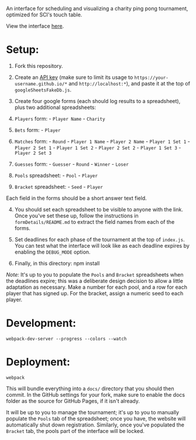 An interface for scheduling and visualizing a charity ping pong tournament, optimized for SCI's touch table.

View the interface [here](https://alex-r-bigelow.github.io/ping-pong-tournament/).

Setup:
======
1. Fork this repository.

2. Create an [API key](https://console.developers.google.com/apis/credentials) (make sure to limit its usage to `https://your-username.github.io/*` and `http://localhost:*`), and paste it at the top of `googleSheetsFakeDb.js`.

3. Create four google forms (each should log results to a spreadsheet), plus two additional spreadsheets:

  1. `Players` form:
    - `Player Name`
    - `Charity`
  2. `Bets` form:
    - `Player`
  3. `Matches` form:
    - `Round`
    - `Player 1 Name`
    - `Player 2 Name`
    - `Player 1 Set 1`
    - `Player 2 Set 1`
    - `Player 1 Set 2`
    - `Player 2 Set 2`
    - `Player 1 Set 3`
    - `Player 2 Set 3`
  4. `Guesses` form:
    - `Guesser`
    - `Round`
    - `Winner`
    - `Loser`
  4. `Pools` spreadsheet:
    - `Pool`
    - `Player`
  5. `Bracket` spreadsheet:
    - `Seed`
    - `Player`

  Each field in the forms should be a short answer text field.

4. You should set each spreadsheet to be visible to anyone with the link. Once you've set these up, follow the instructions in `formDetails/README.md` to extract the field names from each of the forms.

5. Set deadlines for each phase of the tournament at the top of `index.js`. You can test what the interface will look like as each deadline expires by enabling the `DEBUG_MODE` option.

6. Finally, in this directory:
    npm install

*Note:* It's up to you to populate the `Pools` and `Bracket` spreadsheets when the deadlines expire; this was a deliberate design decision to allow a little adaptation as necessary. Make a number for each pool, and a row for each player that has signed up. For the bracket, assign a numeric seed to each player.

Development:
============
    webpack-dev-server --progress --colors --watch

Deployment:
===========
    webpack

This will bundle everything into a `docs/` directory that you should then commit. In the GitHub settings for your fork, make sure to enable the docs folder as the source for GitHub Pages, if it isn't already.

It will be up to you to manage the tournament; it's up to you to manually populate the `Pools` tab of the spreadsheet; once you have, the website will automatically shut down registration. Similarly, once you've populated the `Bracket` tab, the pools part of the interface will be locked.
